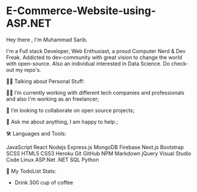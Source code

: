 # E-Commerce-Website-using-ASP.NET

Hey there , I'm Muhammad Sarib.

I'm a Full stack Developer, Web Enthusiast, a proud Computer Nerd & Dev Freak. Addicted to dev-community with great vision to change the world with open-source. Also an individual interested in Data Science. Do check-out my repo's.

💁‍♂️ Talking about Personal Stuff:

👨‍💻 I’m currently working with different tech companies and professionals and also I'm working as an freelancer;

👯 I’m looking to collaborate on open source projects;

💬 Ask me about anything, I am happy to help.;



🛠️ Languages and Tools:

JavaScript React Nodejs Express.js MongoDB Firebase Next.js Bootstrap SCSS HTML5 CSS3 Heroku Git GitHub NPM Markdown jQuery Visual Studio Code Linux
ASP.Net .NET SQL Python 


🚧 My TodoList Stats:
 - Drink 300 cup of coffee

